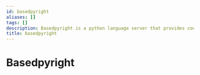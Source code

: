 ```yaml
---
id: basedpyright
aliases: []
tags: []
description: Basedpyright is a python language server that provides code completion, linting, and formatting for Python.
title: basedpyright
---
```


# Basedpyright
